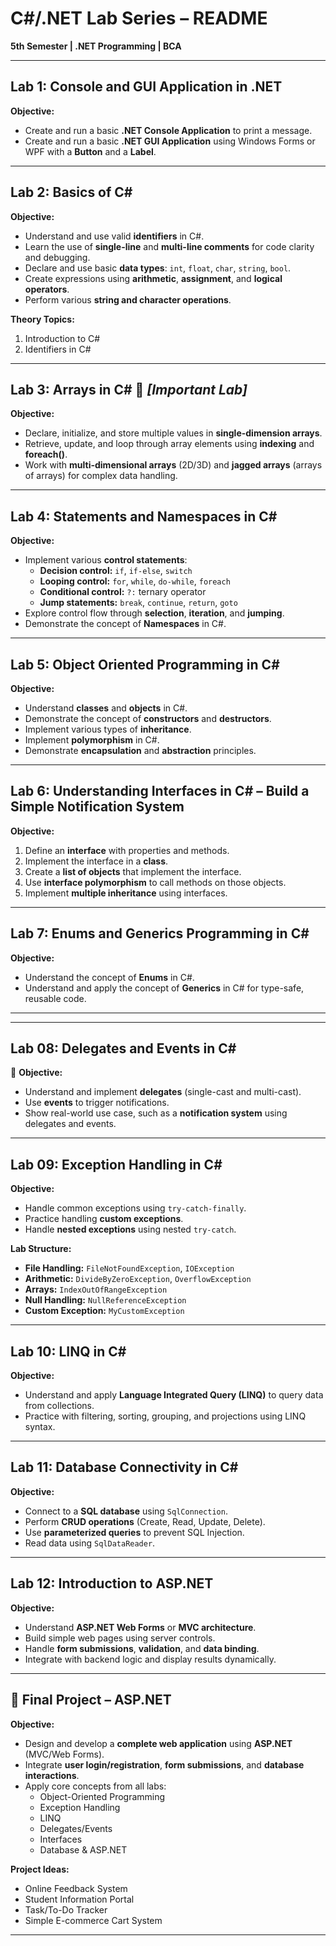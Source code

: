 # C#/.NET Lab Series – README  
**5th Semester | .NET Programming | BCA**

---

## **Lab 1: Console and GUI Application in .NET**  
**Objective:**  
- Create and run a basic **.NET Console Application** to print a message.  
- Create and run a basic **.NET GUI Application** using Windows Forms or WPF with a **Button** and a **Label**.

---

## **Lab 2: Basics of C#**  
**Objective:**  
- Understand and use valid **identifiers** in C#.  
- Learn the use of **single-line** and **multi-line comments** for code clarity and debugging.  
- Declare and use basic **data types**: `int`, `float`, `char`, `string`, `bool`.  
- Create expressions using **arithmetic**, **assignment**, and **logical operators**.  
- Perform various **string and character operations**.

**Theory Topics:**  
1. Introduction to C#  
2. Identifiers in C#

---

## **Lab 3: Arrays in C#** 🚨 _[Important Lab]_  
**Objective:**  
- Declare, initialize, and store multiple values in **single-dimension arrays**.  
- Retrieve, update, and loop through array elements using **indexing** and **foreach()**.  
- Work with **multi-dimensional arrays** (2D/3D) and **jagged arrays** (arrays of arrays) for complex data handling.

---

## **Lab 4: Statements and Namespaces in C#**  
**Objective:**  
- Implement various **control statements**:  
  - **Decision control:** `if`, `if-else`, `switch`  
  - **Looping control:** `for`, `while`, `do-while`, `foreach`  
  - **Conditional control:** `?:` ternary operator  
  - **Jump statements:** `break`, `continue`, `return`, `goto`  
- Explore control flow through **selection**, **iteration**, and **jumping**.  
- Demonstrate the concept of **Namespaces** in C#.

---

## **Lab 5: Object Oriented Programming in C#**  
**Objective:**  
- Understand **classes** and **objects** in C#.  
- Demonstrate the concept of **constructors** and **destructors**.  
- Implement various types of **inheritance**.  
- Implement **polymorphism** in C#.  
- Demonstrate **encapsulation** and **abstraction** principles.

---

## **Lab 6: Understanding Interfaces in C# – Build a Simple Notification System**  
**Objective:**  
1. Define an **interface** with properties and methods.  
2. Implement the interface in a **class**.  
3. Create a **list of objects** that implement the interface.  
4. Use **interface polymorphism** to call methods on those objects.  
5. Implement **multiple inheritance** using interfaces.

---

## **Lab 7: Enums and Generics Programming in C#**  
**Objective:**  
- Understand the concept of **Enums** in C#.  
- Understand and apply the concept of **Generics** in C# for type-safe, reusable code.

---

---

##  Lab 08: Delegates and Events in C#  
🎯 **Objective:**  
- Understand and implement **delegates** (single-cast and multi-cast).  
- Use **events** to trigger notifications.  
- Show real-world use case, such as a **notification system** using delegates and events.

---

##  Lab 09: Exception Handling in C#  
**Objective:**  
- Handle common exceptions using `try-catch-finally`.  
- Practice handling **custom exceptions**.  
- Handle **nested exceptions** using nested `try-catch`.

**Lab Structure:**  
- **File Handling:** `FileNotFoundException`, `IOException`  
- **Arithmetic:** `DivideByZeroException`, `OverflowException`  
- **Arrays:** `IndexOutOfRangeException`  
- **Null Handling:** `NullReferenceException`  
- **Custom Exception:** `MyCustomException`

---

##  Lab 10: LINQ in C#  
**Objective:**  
- Understand and apply **Language Integrated Query (LINQ)** to query data from collections.  
- Practice with filtering, sorting, grouping, and projections using LINQ syntax.

---

##  Lab 11: Database Connectivity in C#  
**Objective:**  
- Connect to a **SQL database** using `SqlConnection`.  
- Perform **CRUD operations** (Create, Read, Update, Delete).  
- Use **parameterized queries** to prevent SQL Injection.  
- Read data using `SqlDataReader`.

---

##  Lab 12: Introduction to ASP.NET  
**Objective:**  
- Understand **ASP.NET Web Forms** or **MVC architecture**.  
- Build simple web pages using server controls.  
- Handle **form submissions**, **validation**, and **data binding**.  
- Integrate with backend logic and display results dynamically.

---

## 💼 Final  Project – ASP.NET  
**Objective:**  
- Design and develop a **complete web application** using **ASP.NET** (MVC/Web Forms).  
- Integrate **user login/registration**, **form submissions**, and **database interactions**.  
- Apply core concepts from all labs:  
  - Object-Oriented Programming  
  - Exception Handling  
  - LINQ  
  - Delegates/Events  
  - Interfaces  
  - Database & ASP.NET

**Project Ideas:**  
- Online Feedback System  
- Student Information Portal  
- Task/To-Do Tracker  
- Simple E-commerce Cart System  

---
